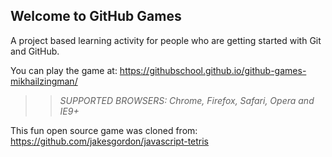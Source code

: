 ## Welcome to GitHub Games

A project based learning activity for people who are getting started with Git and GitHub.

You can play the game at: https://githubschool.github.io/github-games-mikhailzingman/

>> _*SUPPORTED BROWSERS*: Chrome, Firefox, Safari, Opera and IE9+_

This fun open source game was cloned from: https://github.com/jakesgordon/javascript-tetris
